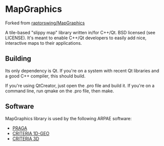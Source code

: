 # MapGraphics
Forked from [raptorswing/MapGraphics](https://github.com/raptorswing/MapGraphics)

A tile-based "slippy map" library written in/for C++/Qt. BSD licensed (see LICENSE). 
It's meant to enable C++/Qt developers to easily add nice, interactive maps to their applications.

## Building
Its only dependency is Qt. If you're on a system with recent Qt libraries and a good C++ compiler, this should build.

If you're using QtCreator, just open the .pro file and build it. If you're on a command line, run qmake on the .pro file, then make.

## Software

MapGraphics library is used by the following ARPAE software:
- [PRAGA](https://github.com/ARPA-SIMC/PRAGA)
- [CRITERIA 1D-GEO](https://github.com/ARPA-SIMC/CRITERIA1D) 
- [CRITERIA 3D](https://github.com/ARPA-SIMC/CRITERIA3D)
